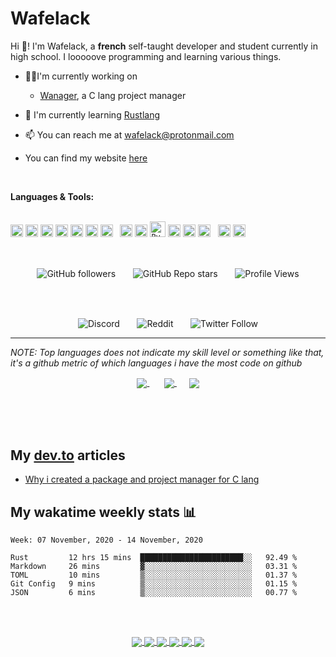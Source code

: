 # Wafelack

Hi 🖖!
I'm Wafelack, a <b>french</b> self-taught developer and student currently in high school. I looooove programming and learning various things.
<br>

- 👩‍💻I'm currently working on 
  - [Wanager](https://github.com/Wafelack/wanager), a C lang project manager
 
- 🌱 I'm currently learning [Rustlang](https://rust-lang.org)
- 📫 You can reach me at [wafelack@protonmail.com](mailto:wafelack@protonmail.com)
- You can find my website [here](https://wafelack.fr)

 <br>


**Languages & Tools:**<br><br>


<code alt="Rustlang"><a href="https://rust-lang.com"><img width=20 alt="Rustlang" src="https://reach.rust-lang.org/static/rust-logo-white.png" title="The Rust programming language"/></a></code>
<code><a href="https://python.org"><img width=20 alt="python" src="https://external-content.duckduckgo.com/iu/?u=https%3A%2F%2Fupload.wikimedia.org%2Fwikipedia%2Fcommons%2Fthumb%2Fc%2Fc3%2FPython-logo-notext.svg%2F1200px-Python-logo-notext.svg.png&f=1&nofb=1" title="Python"/></a></code>
<code><a href="https://developer.mozilla.org/en-US/docs/Web/CSS"><img width=20 alt="css" src="https://cdn.freebiesupply.com/logos/large/2x/css-3-logo-png-transparent.png" title="Cascading Style Sheets"/></a></code>
<code alt="Clang"><img width=20 alt="Clang" src="https://www.seekpng.com/png/full/353-3535324_c-programming-language-icon.png" title="The C Programming language"/></code>
<code><a href="https://developer.mozilla.org/en-US/docs/Web/HTML"><img width=20 alt="html" src="https://seeklogo.com/images/H/html5-logo-EF92D240D7-seeklogo.com.png" title="HyperText Markup Language"/></a></code>
<code><a href="https://www.gnu.org/software/bash/"><img width=20 alt="bash" src="https://raw.githubusercontent.com/odb/official-bash-logo/master/assets/Logos/Icons/PNG/512x512.png" title="The Bourne Again SHell"/></a></code>
<code><img width=20 alt="vimscript" src="https://iconarchive.com/download/i94394/bokehlicia/captiva/vim.ico" title="VimScript"/></code>
&nbsp;
<code><a href="https://www.jetbrains.com/clion/"><img width=20 alt="Clion" src="https://cdn.discordapp.com/attachments/739797589687402519/744692286427889734/clion.png" title="JetBrains CLion"/></a></code>
<code><a href="https://intellij-rust.github.io/"><img width=20 alt="Intellij Rust" src="https://avatars0.githubusercontent.com/u/16057867?s=200&v=4" title="Intellij Rust"/></a></code>
<code><a href="https://www.jetbrains.com/pycharm/"><img width=25 alt="PyCharm" src="https://external-content.duckduckgo.com/iu/?u=https%3A%2F%2Fd3nmt5vlzunoa1.cloudfront.net%2Fpycharm%2Ffiles%2F2015%2F12%2FPyCharm_400x400_Twitter_logo_white.png&f=1&nofb=1" title="JetBrains Pycharm"/></a></code>
<code><a href="https://code.visualstudio.com/"><img width=20 alt="VSCode" src="https://code.visualstudio.com/assets/updates/1_35/logo-stable.png" title="Visual Code"/></a></code>
<code><a href="https://code.visualstudio.com/insiders/"><img width=20 alt="VSCode Insiders" src="https://external-content.duckduckgo.com/iu/?u=https%3A%2F%2Fupload.wikimedia.org%2Fwikipedia%2Fcommons%2Fthumb%2F4%2F4b%2FVisual_Studio_Code_Insiders_1.36_icon.svg%2F170px-Visual_Studio_Code_Insiders_1.36_icon.svg.png&f=1&nofb=1" title="Visual Code Insiders"/></a></code>
<code><a href="https://www.vim.org/"><img width=20 alt="VI Improved" src="https://external-content.duckduckgo.com/iu/?u=https%3A%2F%2Fupload.wikimedia.org%2Fwikipedia%2Fcommons%2Fthumb%2F4%2F4f%2FIcon-Vim.svg%2F1024px-Icon-Vim.svg.png&f=1&nofb=1" title="VI Improved"/></a></code>
&nbsp;
<code><a href="https://git-scm.com/"><img width=20 alt="Git" src="https://cdn.freebiesupply.com/logos/large/2x/git-icon-logo-png-transparent.png" title="Git"/></a></code>
<code><a href="https://wmanage.github.io/"><img width=20 alt="WNG" src="https://github.com/Wmanage/wng/blob/master/assets/wng.png" title="Wmanage wng"/></a></code>



<br>

<p align="center">
<img align="center" alt="GitHub followers" src="https://img.shields.io/github/followers/wafelack?color=%2300bb00&label=Followers&style=flat-square">
 &nbsp;&nbsp;&nbsp;&nbsp;&nbsp;
<img align="center" alt="GitHub Repo stars" src="https://img.shields.io/github/stars/wmanage/wng?color=%23ff7700&label=Wng%20stars&style=flat-square">
 &nbsp;&nbsp;&nbsp;&nbsp;&nbsp;
<img align="center" alt="Profile Views" src="https://komarev.com/ghpvc/?username=Wafelack&style=flat-square">

</p>

<br>
<br>

<p align="center">
<img align="center" alt="Discord" src="https://img.shields.io/badge/Discord-%40Wafelack%235334-7289DA?style=for-the-badge">
  &nbsp;&nbsp;&nbsp;&nbsp;&nbsp;
<img align="center" alt="Reddit" src="https://img.shields.io/badge/Reddit-u/wafelack-ff5522?style=for-the-badge">
  &nbsp;&nbsp;&nbsp;&nbsp;&nbsp;
<img align="center" alt="Twitter Follow" src="https://img.shields.io/twitter/follow/wafelackk?color=%231da1f2&label=%40wafelackk&logo=twitter&style=for-the-badge">
  
</p>
  
___
<i>NOTE: Top languages does not indicate my skill level or something like that, it's a github metric of which languages i have the most code on github</i>

<p align="center">
<a href="https://github.com/anuraghazra/github-readme-stats">
<img align="center" src="https://github-readme-stats.vercel.app/api?username=wafelack&custom_title=Wafelack contributions :&show_icons=true&title_color=bbbbbb&text_color=dddddd&icon_color=990000&bg_color=111111" />
</a>
  &nbsp;&nbsp;&nbsp;&nbsp;&nbsp;
<a href="https://github.com/anuraghazra/github-readme-stats">
<img align="center" src="https://github-readme-stats.vercel.app/api/top-langs/?username=wafelack&langs_count=6&title_color=bbbbbb&text_color=dddddd&icon_color=990000&layout=compact&bg_color=111111&hide=html,css"/>
</a>
&nbsp;&nbsp;&nbsp;&nbsp;
 <a href="https://github.com/ryo-ma/github-profile-trophy">
  <img align="center" src="https://github-profile-trophy.vercel.app/?username=wafelack&theme=monokai&column=3&margin-w=15&margin-h=15&title=Followers,Star,Commit,PR,Issue,Repositories"/>
</a>
</a>
</p>

<br>
<br>
<br>

## My [dev.to](https://dev.to/wafelack) articles

<!-- DEVTO:START -->
- [Why i created a package and project manager for C lang](https://dev.to/wafelack/why-i-created-a-package-and-project-manager-for-c-lang-5f65)
<!-- DEVTO:END -->

## My wakatime weekly stats 📊

<!--START_SECTION:waka-->
```text
Week: 07 November, 2020 - 14 November, 2020

Rust         12 hrs 15 mins  ███████████████████████░░   92.49 % 
Markdown     26 mins         ▓░░░░░░░░░░░░░░░░░░░░░░░░   03.31 % 
TOML         10 mins         ▒░░░░░░░░░░░░░░░░░░░░░░░░   01.37 % 
Git Config   9 mins          ▒░░░░░░░░░░░░░░░░░░░░░░░░   01.15 % 
JSON         6 mins          ▒░░░░░░░░░░░░░░░░░░░░░░░░   00.77 % 
```
<!--END_SECTION:waka-->

<br>
<br>

<p align="center">
<a href="https://github.com/Wmanage/wng">
  <!-- Change the `github-readme-stats.anuraghazra1.vercel.app` to `github-readme-stats.vercel.app`  -->
  <img align="center" src="https://github-readme-stats.vercel.app/api/pin/?username=wmanage&repo=wng&title_color=dea584&text_color=dddddd&icon_color=990000&bg_color=111111" />
</a>    
<a href="https://github.com/wafelack/Ark.vim">
  <!-- Change the `github-readme-stats.anuraghazra1.vercel.app` to `github-readme-stats.vercel.app`  -->
  <img align="center" src="https://github-readme-stats.vercel.app/api/pin/?username=wafelack&repo=Ark.vim&title_color=199f4b&text_color=dddddd&icon_color=990000&bg_color=111111" />
</a>

<a href="https://github.com/wafelack/ferribot">
  <!-- Change the `github-readme-stats.anuraghazra1.vercel.app` to `github-readme-stats.vercel.app`  -->
  <img align="center" src="https://github-readme-stats.vercel.app/api/pin/?username=wafelack&repo=ferribot&title_color=3572a5&text_color=dddddd&icon_color=990000&bg_color=111111" />
</a>
<a href="https://github.com/wafelack/marsdown">
  <!-- Change the `github-readme-stats.anuraghazra1.vercel.app` to `github-readme-stats.vercel.app`  -->
  <img align="center" src="https://github-readme-stats.vercel.app/api/pin/?username=wafelack&repo=marsdown&title_color=dea584&text_color=dddddd&icon_color=990000&bg_color=111111" />
</a>

<a href="https://github.com/wafelack/remote_access_tool">
  <!-- Change the `github-readme-stats.anuraghazra1.vercel.app` to `github-readme-stats.vercel.app`  -->
  <img align="center" src="https://github-readme-stats.vercel.app/api/pin/?username=wafelack&repo=remote_access_tool&title_color=dea584&text_color=dddddd&icon_color=990000&bg_color=111111" />
</a>

<a href="https://github.com/wafelack/fancystatus">
  <!-- Change the `github-readme-stats.anuraghazra1.vercel.app` to `github-readme-stats.vercel.app`  -->
  <img align="center" src="https://github-readme-stats.vercel.app/api/pin/?username=wafelack&repo=fancystatus&title_color=199f4b&text_color=dddddd&icon_color=990000&bg_color=111111" />
</a>
  </p>
